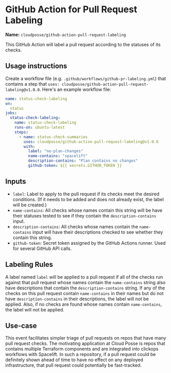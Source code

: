 # GitHub Action for Pull Request Labeling

**Name:** `cloudposse/github-action-pull-request-labeling`

This GitHub Action will label a pull request according to the statuses of its checks.

## Usage instructions

Create a workflow file (e.g. `.github/workflows/github-pr-labeling.yml`) that contains a step that `uses: cloudposse/github-action-pull-request-labeling@v1.0.0`.
Here's an example workflow file:

```yaml
name: status-check-labeling
on:
  status
jobs:
  status-check-labeling:
    name: status-check-labeling
    runs-on: ubuntu-latest
    steps:
      - name: status-check-summaries
        uses: cloudposse/github-action-pull-request-labeling@v1.0.0
        with:
          label: "no-plan-changes"
          name-contains: "spacelift"
          description-contains: "Plan contains no changes"
          github-token: ${{ secrets.GITHUB_TOKEN }}
```

## Inputs

- `label`: Label to apply to the pull request if its checks meet the desired conditions. (If it needs to be added and does not already exist, the label will be created.)
- `name-contains`: All checks whose names contain this string will be have their statuses tested to see if they contain the `description-contains` input.
- `description-contains`: All checks whose names contain the `name-contains` input will have their descriptions checked to see whether they contain this string.
- `github-token`: Secret token assigned by the GitHub Actions runner. Used for several GitHub API calls.


## Labeling Rules

A label named `label` will be applied to a pull request if all of the checks run against that pull request whose names contain the `name-contains` string also have descriptions that contain the `description-contains` string. If any of the checks on this pull request contain `name-contains` in their names but do not have `description-contains` in their descriptions, the label will not be applied. Also, if no checks are found whose names contain `name-contains`, the label will not be applied.

## Use-case

This event facilitates simpler triage of pull requests on repos that have many pull request checks. The motivating application at Cloud Posse is repos that contains multiple Terraform components and are integrated into clickops workflows with Spacelift. In such a repository, if a pull request could be definitely shown ahead of time to have no effect on any deployed infrastructure, that pull request could potentially be fast-tracked.
